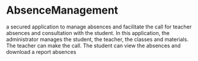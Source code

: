 AbsenceManagement
=================
a secured application to manage absences and facilitate the call for teacher absences and consultation with the student.
In this application, the administrator manages the student, the teacher, the classes and materials. The teacher can make the call.
The student can view the absences and
download a report absences
